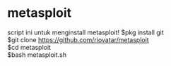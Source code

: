 # metasploit
script ini untuk menginstall metasploit!
$pkg install git<br>
$git clone https://github.com/riovatar/metasploit<br>
$cd metasploit<br>
$bash metasploit.sh<br>

